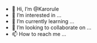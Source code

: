 - 👋 Hi, I’m @Karorule
- 👀 I’m interested in ...
- 🌱 I’m currently learning ...
- 💞️ I’m looking to collaborate on ...
- 📫 How to reach me ...

<!---
Karorule/Karorule is a ✨ special ✨ repository because its `README.md` (this file) appears on your GitHub profile.
You can click the Preview link to take a look at your changes.
--->
